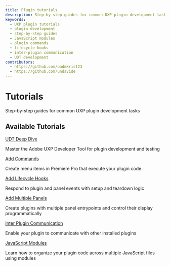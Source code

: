 ```yaml
---
title: Plugin tutorials
description: Step-by-step guides for common UXP plugin development tasks
keywords:
  - UXP plugin tutorials
  - plugin development
  - step-by-step guides
  - JavaScript modules
  - plugin commands
  - lifecycle hooks
  - inter-plugin communication
  - UDT development
contributors:
  - https://github.com/padmkris123
  - https://github.com/undavide
---
```


# Tutorials

Step-by-step guides for common UXP plugin development tasks

## Available Tutorials

<DiscoverBlock slots="link, text"/>

[UDT Deep Dive](udt-deep-dive/)

Master the Adobe UXP Developer Tool for plugin development and testing

<DiscoverBlock slots="link, text"/>

[Add Commands](add-commands/)

Create menu items in Premiere Pro that execute your plugin code

<DiscoverBlock slots="link, text"/>

[Add Lifecycle Hooks](add-lifecycle-hooks/)

Respond to plugin and panel events with setup and teardown logic

<DiscoverBlock slots="link, text"/>

[Add Multiple Panels](add-panels/)

Create plugins with multiple panel entrypoints and control their display programmatically

<DiscoverBlock slots="link, text"/>

[Inter Plugin Communication](inter-plugin-comm/)

Enable your plugin to communicate with other installed plugins

<DiscoverBlock slots="link, text"/>

[JavaScript Modules](importing-modules/)

Learn how to organize your plugin code across multiple JavaScript files using modules
